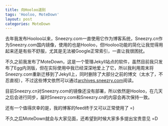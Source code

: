 ```yaml
---
title: 向Hooloo道别
tags: 'Hooloo, MoteDown'
layout: post
categories: MoteDown
---
```

去年我发布Hooloo以来，Sneezry.com一直使用它作为博客系统，Sneezry.cn作为Sneezry.com国内镜像，使用的也是Hooloo，但Hooloo功能的简化让我觉得用起来还是有些不舒服，尤其是无法被Google正常索引，一直让我很困扰。

不久之前我发布了MoteDown，这是一个管理Jekyll站点的软件，虽然目前我只发布了Egg内测版，但在实际使用中我已经深深地爱上了它，所以我利用周末将Sneezry.com重新迁移到了Jekyll上，同时删除了大部分之前的博文（太水了，不忍直视），不过这些博文依然可以通过[archives.sneezry.com](https://archives.sneezry.com)阅读。

目前Sneezry.cn对Sneezry.com的镜像还没有部署，所以依然是Hooloo，在几天之后会进行同步，届时Sneezry.com和Sneezry.cn的内容会再次保持一致。

还有一个值得庆幸的是，我的博客的feed终于又可以正常使用了 =)

不久之后MoteDown就会与大家见面，还希望到时候大家多多提出宝贵意见 =D